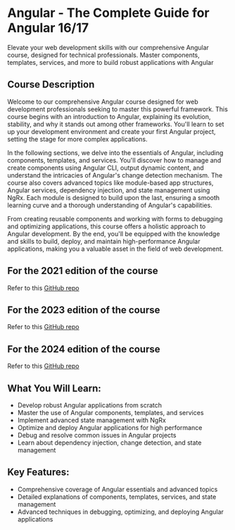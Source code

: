 # Angular - The Complete Guide for Angular 16/17
Elevate your web development skills with our comprehensive Angular course, designed for technical professionals. Master components, templates, services, and more to build robust applications with Angular

## Course Description
Welcome to our comprehensive Angular course designed for web development professionals seeking to master this powerful framework. This course begins with an introduction to Angular, explaining its evolution, stability, and why it stands out among other frameworks. You'll learn to set up your development environment and create your first Angular project, setting the stage for more complex applications.

In the following sections, we delve into the essentials of Angular, including components, templates, and services. You'll discover how to manage and create components using Angular CLI, output dynamic content, and understand the intricacies of Angular's change detection mechanism. The course also covers advanced topics like module-based app structures, Angular services, dependency injection, and state management using NgRx. Each module is designed to build upon the last, ensuring a smooth learning curve and a thorough understanding of Angular's capabilities.

From creating reusable components and working with forms to debugging and optimizing applications, this course offers a holistic approach to Angular development. By the end, you'll be equipped with the knowledge and skills to build, deploy, and maintain high-performance Angular applications, making you a valuable asset in the field of web development.

## For the 2021 edition of the course
Refer to this [GitHub repo](https://github.com/PacktPublishing/Angular---The-Complete-Guide-2021-Edition)

## For the 2023 edition of the course
Refer to this [GitHub repo](https://github.com/PacktPublishing/Angular---The-Complete-Guide---2023-Edition)

## For the 2024 edition of the course
Refer to this [GitHub repo](https://github.com/PacktPublishing/Angular---The-Complete-Guide---2024-Edition)

## What You Will Learn:
- Develop robust Angular applications from scratch
- Master the use of Angular components, templates, and services
- Implement advanced state management with NgRx
- Optimize and deploy Angular applications for high performance
- Debug and resolve common issues in Angular projects
- Learn about dependency injection, change detection, and state management

## Key Features: 
- Comprehensive coverage of Angular essentials and advanced topics
- Detailed explanations of components, templates, services, and state management
- Advanced techniques in debugging, optimizing, and deploying Angular applications
